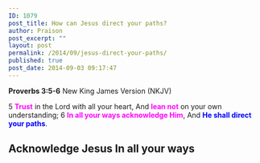 ```yaml
---
ID: 1079
post_title: How can Jesus direct your paths?
author: Praison
post_excerpt: ""
layout: post
permalink: /2014/09/jesus-direct-your-paths/
published: true
post_date: 2014-09-03 09:17:47
---
```

<strong>Proverbs 3:5-6</strong>
New King James Version (NKJV)

5 <span style="color: #ff00ff;"><strong>Trust</strong> </span>in the Lord with all your heart,
And <span style="color: #ff00ff;"><strong>lean not</strong></span> on your own understanding;
6 <span style="color: #ff00ff;"><strong>In all your ways acknowledge Him</strong></span>,
And <strong><span style="color: #0000ff;">He shall direct your paths</span></strong>.
<h2>Acknowledge Jesus In all your ways</h2>